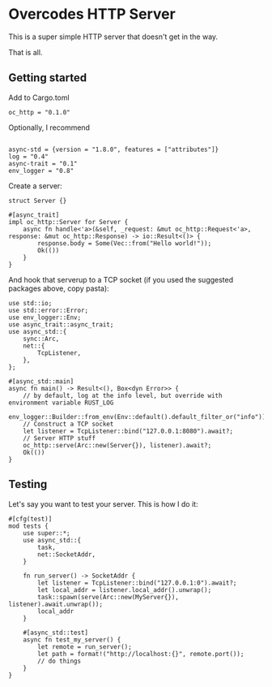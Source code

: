 # Overcodes HTTP Server

This is a super simple HTTP server that doesn't get in the way.

That is all.

## Getting started

Add to Cargo.toml

```
oc_http = "0.1.0"
```

Optionally, I recommend

```

async-std = {version = "1.8.0", features = ["attributes"]}
log = "0.4"
async-trait = "0.1"
env_logger = "0.8"
```

Create a server:

```
struct Server {}

#[async_trait]
impl oc_http::Server for Server {
    async fn handle<'a>(&self, _request: &mut oc_http::Request<'a>, response: &mut oc_http::Response) -> io::Result<()> {
        response.body = Some(Vec::from("Hello world!"));
        Ok(())
    }
}
```

And hook that serverup to a TCP socket (if you used the suggested packages above, copy pasta):

```
use std::io;
use std::error::Error;
use env_logger::Env;
use async_trait::async_trait;
use async_std::{
    sync::Arc,
    net::{
        TcpListener,
    },
};

#[async_std::main]
async fn main() -> Result<(), Box<dyn Error>> {
    // by default, log at the info level, but override with environment variable RUST_LOG
    env_logger::Builder::from_env(Env::default().default_filter_or("info")).init();
    // Construct a TCP socket
    let listener = TcpListener::bind("127.0.0.1:8080").await?;
    // Server HTTP stuff
    oc_http::serve(Arc::new(Server{}), listener).await?;
    Ok(())
}
```

## Testing

Let's say you want to test your server. This is how I do it:

```
#[cfg(test)]
mod tests {
    use super::*;
    use async_std::{
        task,
        net::SocketAddr,
    }

    fn run_server() -> SocketAddr {
        let listener = TcpListener::bind("127.0.0.1:0").await?;
        let local_addr = listener.local_addr().unwrap();
        task::spawn(serve(Arc::new(MyServer{}), listener).await.unwrap());
        local_addr
    }

    #[async_std::test]
    async fn test_my_server() {
        let remote = run_server();
        let path = format!("http://localhost:{}", remote.port());
        // do things
    }
}
```